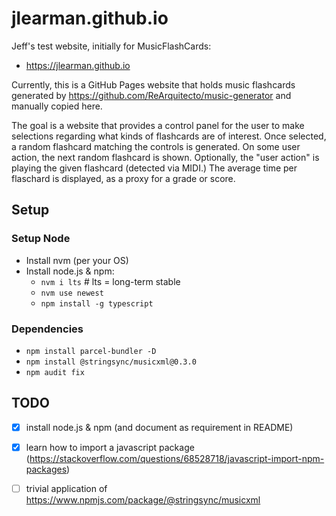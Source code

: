 # jlearman.github.io
Jeff's test website, initially for MusicFlashCards:
- https://jlearman.github.io

Currently, this is a GitHub Pages website that holds music flashcards generated by
https://github.com/ReArquitecto/music-generator and manually copied here.

The goal is a website that provides a control panel for the user to make selections
regarding what kinds of flashcards are of interest.  Once selected, a random flashcard
matching the controls is generated.  On some user action, the next random flashcard is
shown.  Optionally, the "user action" is playing the given flashcard (detected via MIDI.)
The average time per flaschard is displayed, as a proxy for a grade or score.

## Setup

### Setup Node
- Install nvm (per your OS)
- Install node.js & npm:
  - `nvm i lts` # lts = long-term stable
  - `nvm use newest`
  - `npm install -g typescript`

### Dependencies
- `npm install parcel-bundler -D`
- `npm install @stringsync/musicxml@0.3.0`
- `npm audit fix`

## TODO

- [x] install node.js & npm (and document as requirement in README)
- [x] learn how to import a javascript package (https://stackoverflow.com/questions/68528718/javascript-import-npm-packages)
- [ ] trivial application of https://www.npmjs.com/package/@stringsync/musicxml

